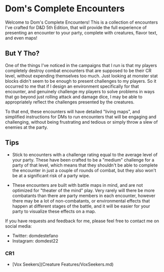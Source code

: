 # Dom's Complete Encounters

Welcome to Dom's Complete Encounters! This is a collection of encounters I've crafted for D&D 5th Edition, that will provide the full experience of presenting an encounter to your party, complete with creatures, flavor text, and even maps!

## But Y Tho?

One of the things I've noticed in the campaigns that I run is that my players completely destroy combat encounters that are supposed to be their CR level, without expending themselves too much. Just looking at monster stat blocks didn't seem to be enough to present challenges to my players. So it occurred to me that if I design an environment specifically for that encounter, and genuinely challenge my players to solve problems in ways that go beyond just rolling attack and damage dice, I may be able to appropriately reflect the challenges presented by the creatures.

To that end, these encounters will have detailed "living maps", and simplified instructions for DMs to run encounters that will be engaging and challenging, without being frustrating and tedious or simply throw a slew of enemies at the party.

## Tips

* Stick to encounters with a challenge rating equal to the average level of your party. These have been crafted to be a "medium" challenge for a party of that level, which means that they shouldn't be able to complete the encounter in just a couple of rounds of combat, but they also won't be at a significant risk of a party wipe.

* These encounters are built with battle maps in mind, and are not optimized for "theater of the mind" play. Very rarely will there be more combatants than there are party members in each encounter, however there may be a lot of non-combatants, or environmental effects that happen at different stages of the battle, and it will be easier for your party to visualize these effects on a map.

If you have requests and feedback for me, please feel free to contact me on social media:

* Twitter: domdestefano
* Instagram: domdest22

### CR1

* [Vox Seekers](Creature Features/VoxSeekers.md)